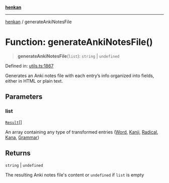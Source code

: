 [**henkan**](../README.md)

***

[henkan](../README.md) / generateAnkiNotesFile

# Function: generateAnkiNotesFile()

> **generateAnkiNotesFile**(`list`): `string` \| `undefined`

Defined in: [utils.ts:1867](https://github.com/Ronokof/Henkan/blob/17544df04e711a7f1119a1cdd6fdf0d29ac91844/src/utils.ts#L1867)

Generates an Anki notes file with each entry’s info organized into fields, either in HTML or plain text.

## Parameters

### list

[`Result`](../type-aliases/Result.md)[]

An array containing any type of transformed entries ([Word](../interfaces/Word.md), [Kanji](../interfaces/Kanji.md), [Radical](../interfaces/Radical.md), [Kana](../interfaces/Kana.md), [Grammar](../interfaces/Grammar.md))

## Returns

`string` \| `undefined`

The resulting Anki notes file's content or `undefined` if `list` is empty
